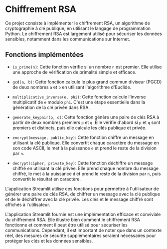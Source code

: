 # Chiffrement RSA

Ce projet consiste à implémenter le chiffrement RSA, un algorithme de cryptographie à clé publique, en utilisant le langage de programmation Python. Le chiffrement RSA est largement utilisé pour sécuriser les données sensibles, notamment dans les communications sur Internet.

## Fonctions implémentées

- `is_prime(n)`: Cette fonction vérifie si un nombre `n` est premier. Elle utilise une approche de vérification de primalité simple et efficace.

- `gcd(a, b)`: Cette fonction calcule le plus grand commun diviseur (PGCD) de deux nombres `a` et `b` en utilisant l'algorithme d'Euclide.

- `multiplicative_inverse(e, phi)`: Cette fonction calcule l'inverse multiplicatif de `e` modulo `phi`. C'est une étape essentielle dans la génération de la clé privée dans RSA.

- `generate_keypair(p, q)`: Cette fonction génère une paire de clés RSA à partir de deux nombres premiers `p` et `q`. Elle vérifie d'abord si `p` et `q` sont premiers et distincts, puis elle calcule les clés publique et privée.

- `encrypt(message, public_key)`: Cette fonction chiffre un message en utilisant la clé publique. Elle convertit chaque caractère du message en son code ASCII, le met à la puissance `e` et prend le reste de la division par `n`.

- `decrypt(cipher, private_key)`: Cette fonction déchiffre un message chiffré en utilisant la clé privée. Elle prend chaque nombre du message chiffré, le met à la puissance `d` et prend le reste de la division par `n`, puis convertit le résultat en caractère.

L'application Streamlit utilise ces fonctions pour permettre à l'utilisateur de générer une paire de clés RSA, de chiffrer un message avec la clé publique et de le déchiffrer avec la clé privée. Les clés et le message chiffré sont affichés à l'utilisateur.

L'application Streamlit fournie est une implémentation efficace et conviviale du chiffrement RSA. Elle illustre bien comment le chiffrement RSA fonctionne et comment il peut être utilisé pour sécuriser les communications. Cependant, il est important de noter que dans un contexte réel, des mesures de sécurité supplémentaires seraient nécessaires pour protéger les clés et les données sensibles.
